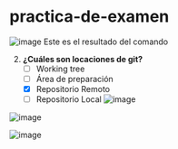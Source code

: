 # practica-de-examen
![image](https://github.com/Stefano2510/practica-de-examen/assets/95462072/eeacce7e-89bd-4858-9cb5-f53ea5615063)
Este es el resultado del comando

2. **¿Cuáles son locaciones de git?**
	- [ ] Working tree
	- [ ] Área de preparación
	- [X] Repositorio Remoto
	- [ ] Repositorio Local
![image](https://github.com/Stefano2510/practica-de-examen/assets/95462072/15dcd52d-8759-4245-9554-f89f8a2e6e09)

![image](https://github.com/Stefano2510/practica-de-examen/assets/95462072/63ede595-0818-4598-9010-ec99ea11a37a)

![image](https://github.com/Stefano2510/practica-de-examen/assets/95462072/ab80e44a-9b57-452a-b42b-ab8bee57d338)

